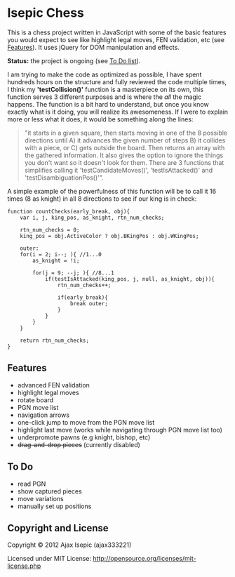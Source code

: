 Isepic Chess
================

This is a chess project written in JavaScript with some of the basic features you would expect to see like highlight legal moves, FEN validation, etc (see [Features](https://github.com/ajax333221/Isepic-Chess#features)). It uses jQuery for DOM manipulation and effects.

**Status:** the project is ongoing (see [To Do list](https://github.com/ajax333221/Isepic-Chess#to-do)).

I am trying to make the code as optimized as possible, I have spent hundreds hours on the structure and fully reviewed the code multiple times, I think my **'testCollision()'** function is a masterpiece on its own, this function serves 3 different purposes and is where the _all_ the magic happens. The function is a bit hard to understand, but once you know exactly what is it doing, you will realize its awesomeness. If I were to explain more or less what it does, it would be something along the lines:

> "it starts in a given square, then starts moving in one of the 8 possible directions until A) it advances the given number of steps B) it collides with a piece, or C) gets outside the board. Then returns an array with the gathered information. It also gives the option to ignore the things you don't want so it doesn't look for them. There are 3 functions that simplifies calling it 'testCandidateMoves()', 'testIsAttacked()' and 'testDisambiguationPos()'".

A simple example of the powerfulness of this function will be to call it 16 times (8 as knight) in all 8 directions to see if our king is in check:

	function countChecks(early_break, obj){
		var i, j, king_pos, as_knight, rtn_num_checks;
		
		rtn_num_checks = 0;
		king_pos = obj.ActiveColor ? obj.BKingPos : obj.WKingPos;
		
		outer:
		for(i = 2; i--; ){ //1...0
			as_knight = !i;
			
			for(j = 9; --j; ){ //8...1
				if(testIsAttacked(king_pos, j, null, as_knight, obj)){
					rtn_num_checks++;
					
					if(early_break){
						break outer;
					}
				}
			}
		}
		
		return rtn_num_checks;
	}

Features
-------------

- advanced FEN validation
- highlight legal moves
- rotate board
- PGN move list
- navigation arrows
- one-click jump to move from the PGN move list
- highlight last move (works while navigating through PGN move list too)
- underpromote pawns (e.g knight, bishop, etc)
- ~~drag-and-drop pieces~~ (currently disabled)

To Do
-------------

- read PGN
- show captured pieces
- move variations
- manually set up positions

Copyright and License
-------------

Copyright © 2012 Ajax Isepic (ajax333221)

Licensed under MIT License: http://opensource.org/licenses/mit-license.php
